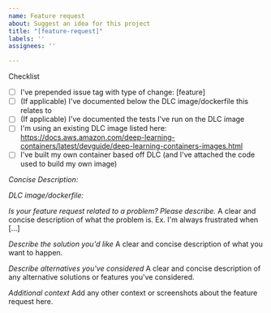 ```yaml
---
name: Feature request
about: Suggest an idea for this project
title: "[feature-request]"
labels: ''
assignees: ''

---
```


Checklist
- [ ] I've prepended issue tag with type of change: [feature]
- [ ] (If applicable) I've documented below the DLC image/dockerfile this relates to
- [ ] (If applicable) I've documented the tests I've run on the DLC image
- [ ] I'm using an existing DLC image listed here: https://docs.aws.amazon.com/deep-learning-containers/latest/devguide/deep-learning-containers-images.html
- [ ] I've built my own container based off DLC (and I've attached the code used to build my own image)

*Concise Description:*

*DLC image/dockerfile:*

*Is your feature request related to a problem? Please describe.*
A clear and concise description of what the problem is. Ex. I'm always frustrated when [...]

*Describe the solution you'd like*
A clear and concise description of what you want to happen.

*Describe alternatives you've considered*
A clear and concise description of any alternative solutions or features you've considered.

*Additional context*
Add any other context or screenshots about the feature request here.
